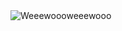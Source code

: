 <picture>
 <source media="(prefers-color-scheme: dark)" srcset="https://pravobzen.com/Pepe.png">
 <source media="(prefers-color-scheme: light)" srcset="https://pravobzen.com/Pepe.png">
 <img alt="Weeewoooweeewooo" src="https://pravobzen.com/Pepe.png">
</picture>

